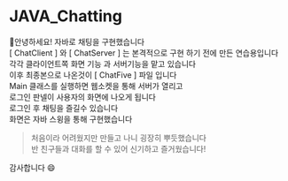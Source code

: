 # JAVA_Chatting
💛안녕하세요! 자바로 채팅을 구현했습니다 </br>
[ ChatClient ] 와 [ ChatServer ] 는 본격적으로 구현 하기 전에 만든 연습용입니다 </br>
각각 클라이언트쪽 화면 기능 과 서버기능을 맡고 있습니다 </br>
이후 최종본으로 나온것이 [ ChatFive ] 파일 입니다 </br>
Main 클래스를 실행하면 웹소켓을 통해 서버가 열리고 </br>
로그인 판넬이 사용자의 화면에 나오게 됩니다 </br>
로그인 후 채팅을 즐길수 있습니다 </br>
화면은 자바 스윙을 통해 구현했습니다 </br>
>처음이라 어려웠지만 만들고 나니 굉장히 뿌듯했습니다 </br>
>반 친구들과 대화를 할 수 있어 신기하고 즐거웠습니다!</br>


감사합니다 :smile:


